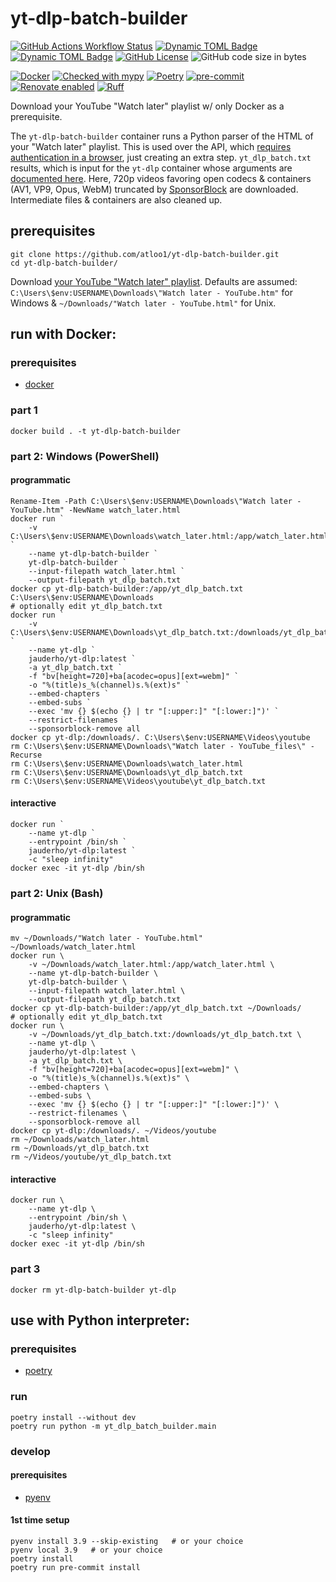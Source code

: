 # yt-dlp-batch-builder

[![GitHub Actions Workflow Status](https://img.shields.io/github/actions/workflow/status/atloo1/yt-dlp-batch-builder/ci.yaml)](https://github.com/atloo1/yt-dlp-batch-builder/actions/workflows/ci.yaml?query=branch%3Amain)
[![Dynamic TOML Badge](https://img.shields.io/badge/dynamic/toml?url=https%3A%2F%2Fraw.githubusercontent.com%2Fatloo1%2Fyt-dlp-batch-builder%2Frefs%2Fheads%2Fmain%2Fpyproject.toml&query=%24.tool.poetry.dependencies.python&label=python)](https://github.com/atloo1/yt-dlp-batch-builder/blob/main/pyproject.toml)
[![Dynamic TOML Badge](https://img.shields.io/badge/dynamic/toml?url=https%3A%2F%2Fraw.githubusercontent.com%2Fatloo1%2Fyt-dlp-batch-builder%2Frefs%2Fheads%2Fmain%2Fpyproject.toml&query=%24.tool.poetry.version&label=version)](https://github.com/atloo1/yt-dlp-batch-builder/blob/main/pyproject.toml)
[![GitHub License](https://img.shields.io/github/license/atloo1/yt-dlp-batch-builder)](https://github.com/atloo1/yt-dlp-batch-builder/blob/main/LICENSE)
![GitHub code size in bytes](https://img.shields.io/github/languages/code-size/atloo1/yt-dlp-batch-builder)

[![Docker](https://img.shields.io/badge/Docker-2496ED?logo=docker&logoColor=fff)](https://docs.docker.com/get-started/get-docker/)
[![Checked with mypy](https://www.mypy-lang.org/static/mypy_badge.svg)](https://mypy-lang.org/)
[![Poetry](https://img.shields.io/endpoint?url=https://python-poetry.org/badge/v0.json)](https://python-poetry.org/)
[![pre-commit](https://img.shields.io/badge/pre--commit-enabled-brightgreen?logo=pre-commit&logoColor=white)](https://github.com/pre-commit/pre-commit)
[![Renovate enabled](https://img.shields.io/badge/renovate-enabled-brightgreen.svg)](https://renovatebot.com/)
[![Ruff](https://img.shields.io/endpoint?url=https://raw.githubusercontent.com/astral-sh/ruff/main/assets/badge/v2.json)](https://github.com/astral-sh/ruff)

Download your YouTube "Watch later" playlist w/ only Docker as a prerequisite.

The `yt-dlp-batch-builder` container runs a Python parser of the HTML of your "Watch later" playlist. This is used over the API, which [requires authentication in a browser](https://developers.google.com/youtube/v3/quickstart/python), just creating an extra step. `yt_dlp_batch.txt` results, which is input for the `yt-dlp` container whose arguments are [documented here](https://github.com/yt-dlp/yt-dlp?tab=readme-ov-file#usage-and-options). Here, 720p videos favoring open codecs & containers (AV1, VP9, Opus, WebM) truncated by [SponsorBlock](https://github.com/ajayyy/SponsorBlock?tab=readme-ov-file#sponsorblock) are downloaded. Intermediate files & containers are also cleaned up.

## prerequisites

```
git clone https://github.com/atloo1/yt-dlp-batch-builder.git
cd yt-dlp-batch-builder/
```

Download [your YouTube "Watch later" playlist](https://www.youtube.com/playlist?list=WL). Defaults are assumed: `C:\Users\$env:USERNAME\Downloads\"Watch later - YouTube.htm"` for Windows & `~/Downloads/"Watch later - YouTube.html"` for Unix.

## run with Docker:

### prerequisites

- [docker](https://docs.docker.com/get-started/get-docker/)

### part 1

```
docker build . -t yt-dlp-batch-builder
```

### part 2: Windows (PowerShell)

#### programmatic

```
Rename-Item -Path C:\Users\$env:USERNAME\Downloads\"Watch later - YouTube.htm" -NewName watch_later.html
docker run `
    -v C:\Users\$env:USERNAME\Downloads\watch_later.html:/app/watch_later.html `
    --name yt-dlp-batch-builder `
    yt-dlp-batch-builder `
    --input-filepath watch_later.html `
    --output-filepath yt_dlp_batch.txt
docker cp yt-dlp-batch-builder:/app/yt_dlp_batch.txt C:\Users\$env:USERNAME\Downloads
# optionally edit yt_dlp_batch.txt
docker run `
    -v C:\Users\$env:USERNAME\Downloads\yt_dlp_batch.txt:/downloads/yt_dlp_batch.txt `
    --name yt-dlp `
    jauderho/yt-dlp:latest `
    -a yt_dlp_batch.txt `
    -f "bv[height=720]+ba[acodec=opus][ext=webm]" `
    -o "%(title)s_%(channel)s.%(ext)s" `
    --embed-chapters `
    --embed-subs `
    --exec 'mv {} $(echo {} | tr "[:upper:]" "[:lower:]")' `
    --restrict-filenames `
    --sponsorblock-remove all
docker cp yt-dlp:/downloads/. C:\Users\$env:USERNAME\Videos\youtube
rm C:\Users\$env:USERNAME\Downloads\"Watch later - YouTube_files\" -Recurse
rm C:\Users\$env:USERNAME\Downloads\watch_later.html
rm C:\Users\$env:USERNAME\Downloads\yt_dlp_batch.txt
rm C:\Users\$env:USERNAME\Videos\youtube\yt_dlp_batch.txt
```

#### interactive

```
docker run `
    --name yt-dlp `
    --entrypoint /bin/sh `
    jauderho/yt-dlp:latest `
    -c "sleep infinity"
docker exec -it yt-dlp /bin/sh
```

### part 2: Unix (Bash)

#### programmatic

```
mv ~/Downloads/"Watch later - YouTube.html" ~/Downloads/watch_later.html
docker run \
    -v ~/Downloads/watch_later.html:/app/watch_later.html \
    --name yt-dlp-batch-builder \
    yt-dlp-batch-builder \
    --input-filepath watch_later.html \
    --output-filepath yt_dlp_batch.txt
docker cp yt-dlp-batch-builder:/app/yt_dlp_batch.txt ~/Downloads/
# optionally edit yt_dlp_batch.txt
docker run \
    -v ~/Downloads/yt_dlp_batch.txt:/downloads/yt_dlp_batch.txt \
    --name yt-dlp \
    jauderho/yt-dlp:latest \
    -a yt_dlp_batch.txt \
    -f "bv[height=720]+ba[acodec=opus][ext=webm]" \
    -o "%(title)s_%(channel)s.%(ext)s" \
    --embed-chapters \
    --embed-subs \
    --exec 'mv {} $(echo {} | tr "[:upper:]" "[:lower:]")' \
    --restrict-filenames \
    --sponsorblock-remove all
docker cp yt-dlp:/downloads/. ~/Videos/youtube
rm ~/Downloads/watch_later.html
rm ~/Downloads/yt_dlp_batch.txt
rm ~/Videos/youtube/yt_dlp_batch.txt
```

#### interactive

```
docker run \
    --name yt-dlp \
    --entrypoint /bin/sh \
    jauderho/yt-dlp:latest \
    -c "sleep infinity"
docker exec -it yt-dlp /bin/sh
```

### part 3

```
docker rm yt-dlp-batch-builder yt-dlp
```

## use with Python interpreter:

### prerequisites

- [poetry](https://python-poetry.org/docs/#installing-with-pipx)

### run

```
poetry install --without dev
poetry run python -m yt_dlp_batch_builder.main
```

### develop

#### prerequisites

- [pyenv](https://github.com/pyenv/pyenv?tab=readme-ov-file#installation)

#### 1st time setup

```
pyenv install 3.9 --skip-existing   # or your choice
pyenv local 3.9   # or your choice
poetry install
poetry run pre-commit install
```
